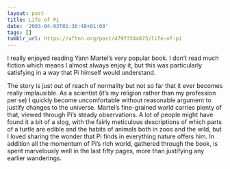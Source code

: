 ```yaml
---
layout: post
title: Life of Pi
date: '2003-04-03T01:36:48+01:00'
tags: []
tumblr_url: https://aftnn.org/post/47973344873/life-of-pi
---
```

<p>I really enjoyed reading Yann Martel&rsquo;s very popular book. I don&rsquo;t read much fiction which means I almost always enjoy it, but this was particularly satisfying in a way that Pi himself would understand.</p>
<p>The story is just out of reach of normality but not so far that it ever becomes really implausible. As a scientist (it&rsquo;s my religion rather than my profession per se) I quickly become uncomfortable without reasonable argument to justify changes to the universe. Martel&rsquo;s fine-grained world carries plenty of that, viewed through Pi&rsquo;s steady observations. A lot of people might have found it a bit of a slog, with the fairly meticulous descriptions of which parts of a turtle are edible and the habits of animals both in zoos and the wild, but I loved sharing the wonder that Pi finds in everything nature offers him. In addition all the momentum of Pi&rsquo;s rich world, gathered through the book, is spent marvelously well in the last fifty pages, more than justifying any earlier wanderings.</p>
